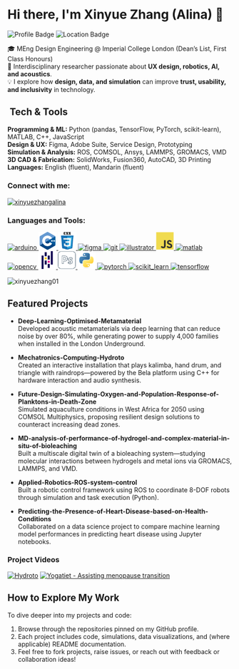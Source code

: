 # Hi there, I'm Xinyue Zhang (Alina) 👋
![Profile Badge](https://img.shields.io/badge/Imperial%20College%20London-2022--2026-blue) ![Location Badge](https://img.shields.io/badge/Location-London%2C%20UK-orange)

🎓 MEng Design Engineering @ Imperial College London (Dean’s List, First Class Honours)  
🔬 Interdisciplinary researcher passionate about **UX design, robotics, AI, and acoustics**.  
💡 I explore how **design, data, and simulation** can improve **trust, usability, and inclusivity** in technology.  

## ​ Tech & Tools
**Programming & ML:** Python (pandas, TensorFlow, PyTorch, scikit-learn), MATLAB, C++, JavaScript  
**Design & UX:** Figma, Adobe Suite, Service Design, Prototyping  
**Simulation & Analysis:** ROS, COMSOL, Ansys, LAMMPS, GROMACS, VMD  
**3D CAD & Fabrication:** SolidWorks, Fusion360, AutoCAD, 3D Printing  
**Languages:** English (fluent), Mandarin (fluent)  

<h3 align="left">Connect with me:</h3>
<p align="left">
<a href="https://linkedin.com/in/xinyuezhangalina" target="blank"><img align="center" src="https://raw.githubusercontent.com/rahuldkjain/github-profile-readme-generator/master/src/images/icons/Social/linked-in-alt.svg" alt="xinyuezhangalina" height="30" width="40" /></a>
</p>

<h3 align="left">Languages and Tools:</h3>
<p align="left"> <a href="https://www.arduino.cc/" target="_blank" rel="noreferrer"> <img src="https://cdn.worldvectorlogo.com/logos/arduino-1.svg" alt="arduino" width="40" height="40"/> </a> <a href="https://www.w3schools.com/cpp/" target="_blank" rel="noreferrer"> <img src="https://raw.githubusercontent.com/devicons/devicon/master/icons/cplusplus/cplusplus-original.svg" alt="cplusplus" width="40" height="40"/> </a> <a href="https://www.w3schools.com/css/" target="_blank" rel="noreferrer"> <img src="https://raw.githubusercontent.com/devicons/devicon/master/icons/css3/css3-original-wordmark.svg" alt="css3" width="40" height="40"/> </a> <a href="https://www.figma.com/" target="_blank" rel="noreferrer"> <img src="https://www.vectorlogo.zone/logos/figma/figma-icon.svg" alt="figma" width="40" height="40"/> </a> <a href="https://git-scm.com/" target="_blank" rel="noreferrer"> <img src="https://www.vectorlogo.zone/logos/git-scm/git-scm-icon.svg" alt="git" width="40" height="40"/> </a> <a href="https://www.adobe.com/in/products/illustrator.html" target="_blank" rel="noreferrer"> <img src="https://www.vectorlogo.zone/logos/adobe_illustrator/adobe_illustrator-icon.svg" alt="illustrator" width="40" height="40"/> </a> <a href="https://developer.mozilla.org/en-US/docs/Web/JavaScript" target="_blank" rel="noreferrer"> <img src="https://raw.githubusercontent.com/devicons/devicon/master/icons/javascript/javascript-original.svg" alt="javascript" width="40" height="40"/> </a> <a href="https://www.mathworks.com/" target="_blank" rel="noreferrer"> <img src="https://upload.wikimedia.org/wikipedia/commons/2/21/Matlab_Logo.png" alt="matlab" width="40" height="40"/> </a> <a href="https://opencv.org/" target="_blank" rel="noreferrer"> <img src="https://www.vectorlogo.zone/logos/opencv/opencv-icon.svg" alt="opencv" width="40" height="40"/> </a> <a href="https://pandas.pydata.org/" target="_blank" rel="noreferrer"> <img src="https://raw.githubusercontent.com/devicons/devicon/2ae2a900d2f041da66e950e4d48052658d850630/icons/pandas/pandas-original.svg" alt="pandas" width="40" height="40"/> </a> <a href="https://www.photoshop.com/en" target="_blank" rel="noreferrer"> <img src="https://raw.githubusercontent.com/devicons/devicon/master/icons/photoshop/photoshop-line.svg" alt="photoshop" width="40" height="40"/> </a> <a href="https://www.python.org" target="_blank" rel="noreferrer"> <img src="https://raw.githubusercontent.com/devicons/devicon/master/icons/python/python-original.svg" alt="python" width="40" height="40"/> </a> <a href="https://pytorch.org/" target="_blank" rel="noreferrer"> <img src="https://www.vectorlogo.zone/logos/pytorch/pytorch-icon.svg" alt="pytorch" width="40" height="40"/> </a> <a href="https://scikit-learn.org/" target="_blank" rel="noreferrer"> <img src="https://upload.wikimedia.org/wikipedia/commons/0/05/Scikit_learn_logo_small.svg" alt="scikit_learn" width="40" height="40"/> </a> <a href="https://www.tensorflow.org" target="_blank" rel="noreferrer"> <img src="https://www.vectorlogo.zone/logos/tensorflow/tensorflow-icon.svg" alt="tensorflow" width="40" height="40"/> </a> </p>

<p><img align="center" src="https://github-readme-stats.vercel.app/api/top-langs?username=xinyuezhang01&show_icons=true&locale=en&layout=compact" alt="xinyuezhang01" /></p>

##  Featured Projects

- **Deep-Learning-Optimised-Metamaterial**  
  Developed acoustic metamaterials via deep learning that can reduce noise by over 80%, while generating power to supply 4,000 families when installed in the London Underground.

- **Mechatronics-Computing-Hydroto**  
  Created an interactive installation that plays kalimba, hand drum, and triangle with raindrops—powered by the Bela platform using C++ for hardware interaction and audio synthesis.

- **Future-Design-Simulating-Oxygen-and-Population-Response-of-Planktons-in-Death-Zone**  
  Simulated aquaculture conditions in West Africa for 2050 using COMSOL Multiphysics, proposing resilient design solutions to counteract increasing dead zones.

- **MD-analysis-of-performance-of-hydrogel-and-complex-material-in-situ-of-bioleaching**  
  Built a multiscale digital twin of a bioleaching system—studying molecular interactions between hydrogels and metal ions via GROMACS, LAMMPS, and VMD.

- **Applied-Robotics-ROS-system-control**  
  Built a robotic control framework using ROS to coordinate 8-DOF robots through simulation and task execution (Python).

- **Predicting-the-Presence-of-Heart-Disease-based-on-Health-Conditions**  
  Collaborated on a data science project to compare machine learning model performances in predicting heart disease using Jupyter notebooks.

### Project Videos 

<!-- BEGIN YOUTUBE-CARDS -->
[![Hydroto](https://ytcards.demolab.com/?id=dLJEOtatfsk&title=Hydroto&lang=en&timestamp=1728495445&background_color=%230d1117&title_color=%23ffffff&stats_color=%23000000&max_title_lines=1&width=250&border_radius=5 "Hydroto")](https://www.youtube.com/watch?v=dLJEOtatfsk)
[![Yogatiet - Assisting menopause transition](https://ytcards.demolab.com/?id=vIEnaIr5060&title=Yogatiet+-+Assisting+menopause+transition&lang=en&timestamp=1720721779&background_color=%230d1117&title_color=%23ffffff&stats_color=%23000000&max_title_lines=1&width=250&border_radius=5 "Yogatiet - Assisting menopause transition")](https://www.youtube.com/watch?v=vIEnaIr5060)
<!-- END YOUTUBE-CARDS -->

##  How to Explore My Work

To dive deeper into my projects and code:

1. Browse through the repositories pinned on my GitHub profile.
2. Each project includes code, simulations, data visualizations, and (where applicable) README documentation.
3. Feel free to fork projects, raise issues, or reach out with feedback or collaboration ideas!



